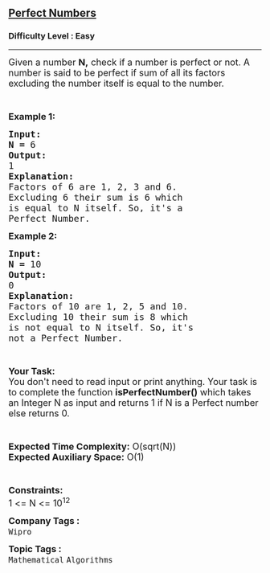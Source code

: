 <h2><a href="https://practice.geeksforgeeks.org/problems/perfect-numbers3207/1?page=2&category[]=Mathematical&sortBy=submissions">Perfect Numbers</a></h2><h3>Difficulty Level : Easy</h3><hr><div class="problems_problem_content__Xm_eO"><p><span style="font-size:18px">Given&nbsp;a number <strong>N,</strong> check if a number is perfect or not. A number is said to be perfect if sum of all its factors excluding the number itself is equal to the number.</span></p>

<p>&nbsp;</p>

<p><span style="font-size:18px"><strong>Example 1:</strong></span></p>

<pre><span style="font-size:18px"><strong>Input:</strong></span>
<span style="font-size:18px"><strong>N = </strong>6</span>
<span style="font-size:18px"><strong>Output:</strong></span>
<span style="font-size:18px">1 </span>
<span style="font-size:18px"><strong>Explanation:</strong></span>
<span style="font-size:18px">Factors of 6 are 1, 2, 3 and 6.
Excluding 6 their sum is 6 which
is equal to N itself. So, it's a
Perfect Number.</span></pre>

<p><span style="font-size:18px"><strong>Example 2:</strong></span></p>

<pre><span style="font-size:18px"><strong>Input:</strong></span>
<span style="font-size:18px"><strong>N = </strong>10</span>
<span style="font-size:18px"><strong>Output:</strong></span>
<span style="font-size:18px">0</span>
<span style="font-size:18px"><strong>Explanation:</strong></span>
<span style="font-size:18px">Factors of 10 are 1, 2, 5 and 10.
Excluding 10 their sum is 8 which
is not equal to N itself. So, it's
not a Perfect Number.</span></pre>

<p>&nbsp;</p>

<p><span style="font-size:18px"><strong>Your Task:</strong><br>
You don't need to read input or print anything. Your task is to complete the function <strong>isPerfectNumber()</strong> which takes an Integer N as input and returns 1 if N is a Perfect number else returns 0.</span></p>

<p>&nbsp;</p>

<p><span style="font-size:18px"><strong>Expected Time Complexity:</strong> O(sqrt(N))<br>
<strong>Expected Auxiliary Space:</strong> O(1)</span></p>

<p>&nbsp;</p>

<p><span style="font-size:18px"><strong>Constraints:</strong></span><br>
<span style="font-size:18px">1 &lt;= N &lt;= 10<sup>12</sup></span></p>
</div><p><span style=font-size:18px><strong>Company Tags : </strong><br><code>Wipro</code>&nbsp;<br><p><span style=font-size:18px><strong>Topic Tags : </strong><br><code>Mathematical</code>&nbsp;<code>Algorithms</code>&nbsp;